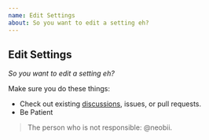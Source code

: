 ```yaml
---
name: Edit Settings
about: So you want to edit a setting eh?
---
```

## Edit Settings

*So you want to edit a setting eh?*

Make sure you do these things:

* Check out existing [discussions](https://github.com/Shielkwamm/shielkwamm-state/discussions/categories/settings), issues, or pull requests.
* Be Patient

> The person who is not responsible: @neobii.